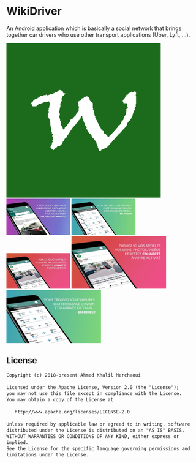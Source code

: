 # WikiDriver
An Android application which is basically a social network that brings together car drivers who use other transport applications (Uber, Lyft, ...).

<img alt="App icon" src="app/src/main/res/drawable/ic_launcher.png" width=80%>
<div>
<img alt="App image" src="screenshots/first_screen.jpg" width="33%">
<img alt="App image" src="screenshots/second_screen.jpg" width="33%">
<img alt="App image" src="screenshots/third_screen.jpg" width="33%">
<img alt="App image" src="screenshots/fourth_image.jpeg" width="49%">
<img alt="App image" src="screenshots/fifth_image.jpeg" width="49%">


</div>

## License

    Copyright (c) 2018-present Ahmed Khalil Merchaoui

    Licensed under the Apache License, Version 2.0 (the "License");
    you may not use this file except in compliance with the License.
    You may obtain a copy of the License at
    
       http://www.apache.org/licenses/LICENSE-2.0
    
    Unless required by applicable law or agreed to in writing, software
    distributed under the License is distributed on an "AS IS" BASIS,
    WITHOUT WARRANTIES OR CONDITIONS OF ANY KIND, either express or implied.
    See the License for the specific language governing permissions and
    limitations under the License.

